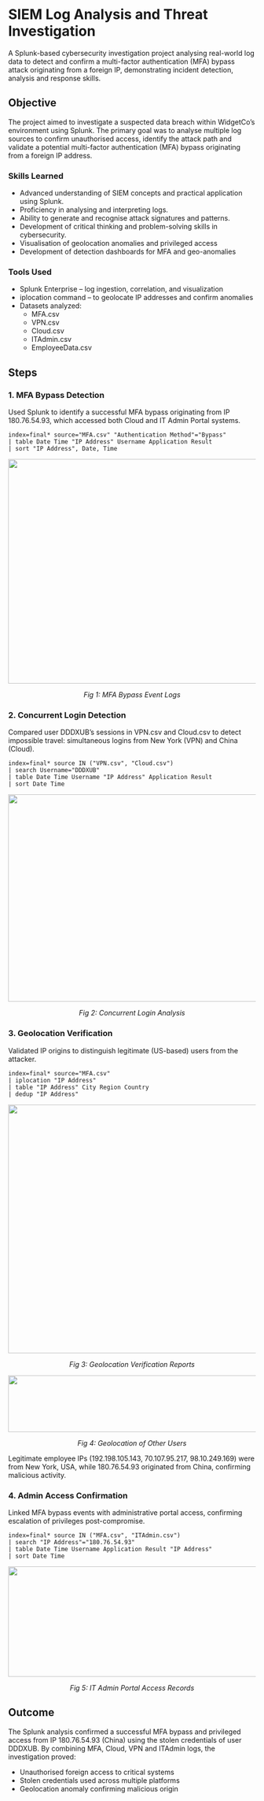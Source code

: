 # SIEM Log Analysis and Threat Investigation
A Splunk-based cybersecurity investigation project analysing real-world log data to detect and confirm a multi-factor authentication (MFA) bypass attack originating from a foreign IP, demonstrating incident detection, analysis and response skills.

## Objective

The project aimed to investigate a suspected data breach within WidgetCo’s environment using Splunk. The primary goal was to analyse multiple log sources to confirm unauthorised access, identify the attack path and validate a potential multi-factor authentication (MFA) bypass originating from a foreign IP address.

### Skills Learned

- Advanced understanding of SIEM concepts and practical application using Splunk.
- Proficiency in analysing and interpreting logs.
- Ability to generate and recognise attack signatures and patterns.
- Development of critical thinking and problem-solving skills in cybersecurity.
- Visualisation of geolocation anomalies and privileged access
- Development of detection dashboards for MFA and geo-anomalies

### Tools Used

- Splunk Enterprise – log ingestion, correlation, and visualization
- iplocation command – to geolocate IP addresses and confirm anomalies
- Datasets analyzed:
    - MFA.csv
    - VPN.csv
    - Cloud.csv
    - ITAdmin.csv
    - EmployeeData.csv
  
## Steps

### 1. MFA Bypass Detection
Used Splunk to identify a successful MFA bypass originating from IP 180.76.54.93, which accessed both Cloud and IT Admin Portal systems.
```kusto
index=final* source="MFA.csv" "Authentication Method"="Bypass"
| table Date Time "IP Address" Username Application Result
| sort "IP Address", Date, Time
```

<div align="center">
  <img width="1143" height="456" alt="image" src="https://github.com/user-attachments/assets/d74cbb57-69e3-4a50-bc1a-e072adf677e8" />
  <p><em>Fig 1: MFA Bypass Event Logs</em></p>
</div>

### 2. Concurrent Login Detection
Compared user DDDXUB’s sessions in VPN.csv and Cloud.csv to detect impossible travel: simultaneous logins from New York (VPN) and China (Cloud).

```kusto
index=final* source IN ("VPN.csv", "Cloud.csv")
| search Username="DDDXUB"
| table Date Time Username "IP Address" Application Result
| sort Date Time
```
<div align="center">
  <img width="1107" height="421" alt="image" src="https://github.com/user-attachments/assets/8642cd28-def3-42d5-818d-68b9173ccf97" />
  <p><em>Fig 2: Concurrent Login Analysis</em></p>
</div>

### 3. Geolocation Verification
Validated IP origins to distinguish legitimate (US-based) users from the attacker.

```kusto
index=final* source="MFA.csv"
| iplocation "IP Address"
| table "IP Address" City Region Country
| dedup "IP Address"
```
<div align="center">
  <img width="1141" height="505" alt="image" src="https://github.com/user-attachments/assets/c2fe361b-a392-42be-91cd-5f87a17665b1" />
  <p><em>Fig 3: Geolocation Verification Reports</em></p>
</div>

<div align="center">
  <img width="1145" height="115" alt="image" src="https://github.com/user-attachments/assets/4e5b6563-0123-4e27-b27a-3ed70a57733f" />
  <p><em>Fig 4: Geolocation of Other Users</em></p>
</div>

Legitimate employee IPs (192.198.105.143, 70.107.95.217, 98.10.249.169) were from New York, USA, while 180.76.54.93 originated from China, confirming malicious activity.

### 4. Admin Access Confirmation
Linked MFA bypass events with administrative portal access, confirming escalation of privileges post-compromise.

```kusto
index=final* source IN ("MFA.csv", "ITAdmin.csv")
| search "IP Address"="180.76.54.93"
| table Date Time Username Application Result "IP Address"
| sort Date Time
```
<div align="center">
  <img width="1141" height="224" alt="image" src="https://github.com/user-attachments/assets/950b062a-61ac-4d61-93b8-9a2eadb3f211" />
  <p><em>Fig 5: IT Admin Portal Access Records</em></p>
</div>

## Outcome
The Splunk analysis confirmed a successful MFA bypass and privileged access from IP 180.76.54.93 (China) using the stolen credentials of user DDDXUB.
By combining MFA, Cloud, VPN and ITAdmin logs, the investigation proved:

- Unauthorised foreign access to critical systems
- Stolen credentials used across multiple platforms
- Geolocation anomaly confirming malicious origin
